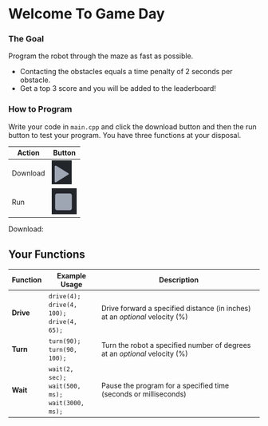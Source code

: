 # Welcome To Game Day

### The Goal

Program the robot through the maze as fast as possible.

- Contacting the obstacles equals a time penalty of 2 seconds per obstacle.
- Get a top 3 score and you will be added to the leaderboard!

### How to Program

Write your code in `main.cpp` and click the download button and then the run
button to test your program. You have three functions at your disposal.

| Action   | Button                                 |
| -------- | -------------------------------------- |
| Download | ![Download Image](download-button.png) |
| Run      | ![Run Image](run-button.png)           |

Download:

## Your Functions

| Function  | Example Usage                                                | Description                                                                  |
| --------- | ------------------------------------------------------------ | ---------------------------------------------------------------------------- |
| **Drive** | `drive(4);` <br> `drive(4, 100);` <br> `drive(4, 65);`       | Drive forward a specified distance (in inches) at an _optional_ velocity (%) |
| **Turn**  | `turn(90);` <br> `turn(90, 100);`                            | Turn the robot a specified number of degrees at an _optional_ velocity (%)   |
| **Wait**  | `wait(2, sec);` <br> `wait(500, ms);` <br> `wait(3000, ms);` | Pause the program for a specified time (seconds or milliseconds)             |
